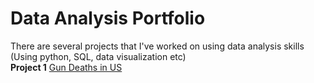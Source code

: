 # Data Analysis Portfolio

There are several projects that I've worked on using data analysis skills (Using python, SQL, data visualization etc)   
**Project 1**
[Gun Deaths in US](https://github.com/eunji0116/DataAnalysis_Portfolio/blob/master/GunDeaths_US.ipynb)
